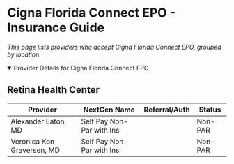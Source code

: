 # Cigna Florida Connect EPO - Insurance Guide

*This page lists providers who accept Cigna Florida Connect EPO, grouped by location.*

<details open><summary>Provider Details for Cigna Florida Connect EPO</summary>

## Retina Health Center

| Provider | NextGen Name | Referral/Auth | Status |
|----------|-------------|--------------|--------|
| Alexander Eaton, MD | Self Pay Non-Par with Ins |  | Non-PAR |
| Veronica Kon Graversen, MD | Self Pay Non-Par with Ins |  | Non-PAR |

</details>

